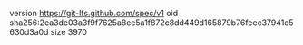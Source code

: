 version https://git-lfs.github.com/spec/v1
oid sha256:2ea3de03a3f9f7625a8ee5a1f872c8dd449d165879b76feec37941c5630d3a0d
size 3970
